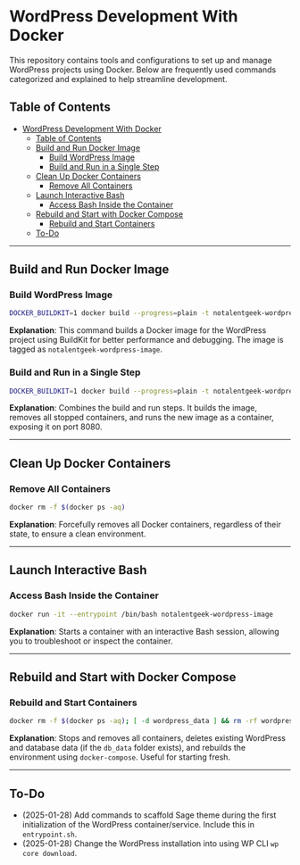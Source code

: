 # WordPress Development With Docker

This repository contains tools and configurations to set up and manage WordPress projects using Docker. Below are frequently used commands categorized and explained to help streamline development.

## Table of Contents

- [WordPress Development With Docker](#wordpress-development-with-docker)
  - [Table of Contents](#table-of-contents)
  - [Build and Run Docker Image](#build-and-run-docker-image)
    - [Build WordPress Image](#build-wordpress-image)
    - [Build and Run in a Single Step](#build-and-run-in-a-single-step)
  - [Clean Up Docker Containers](#clean-up-docker-containers)
    - [Remove All Containers](#remove-all-containers)
  - [Launch Interactive Bash](#launch-interactive-bash)
    - [Access Bash Inside the Container](#access-bash-inside-the-container)
  - [Rebuild and Start with Docker Compose](#rebuild-and-start-with-docker-compose)
    - [Rebuild and Start Containers](#rebuild-and-start-containers)
  - [To-Do](#to-do)

---

## Build and Run Docker Image

### Build WordPress Image
```bash
DOCKER_BUILDKIT=1 docker build --progress=plain -t notalentgeek-wordpress-image .
```
**Explanation**: This command builds a Docker image for the WordPress project using BuildKit for better performance and debugging. The image is tagged as `notalentgeek-wordpress-image`.

### Build and Run in a Single Step
```bash
DOCKER_BUILDKIT=1 docker build --progress=plain -t notalentgeek-wordpress-image . && docker rm -f $(docker ps -aq); docker run -p 8080:80 --name notalentgeek-wordpress-container notalentgeek-wordpress-image
```
**Explanation**: Combines the build and run steps. It builds the image, removes all stopped containers, and runs the new image as a container, exposing it on port 8080.

---

## Clean Up Docker Containers

### Remove All Containers
```bash
docker rm -f $(docker ps -aq)
```
**Explanation**: Forcefully removes all Docker containers, regardless of their state, to ensure a clean environment.

---

## Launch Interactive Bash

### Access Bash Inside the Container
```bash
docker run -it --entrypoint /bin/bash notalentgeek-wordpress-image
```
**Explanation**: Starts a container with an interactive Bash session, allowing you to troubleshoot or inspect the container.

---

## Rebuild and Start with Docker Compose

### Rebuild and Start Containers
```bash
docker rm -f $(docker ps -aq); [ -d wordpress_data ] && rm -rf wordpress_data; [ -d db_data ] && rm -rf db_data; docker-compose up --build
```
**Explanation**: Stops and removes all containers, deletes existing WordPress and database data (if the `db_data` folder exists), and rebuilds the environment using `docker-compose`. Useful for starting fresh.

---

## To-Do

- (2025-01-28) Add commands to scaffold Sage theme during the first initialization of the WordPress container/service. Include this in `entrypoint.sh`.
- (2025-01-28) Change the WordPress installation into using WP CLI `wp core download`.

